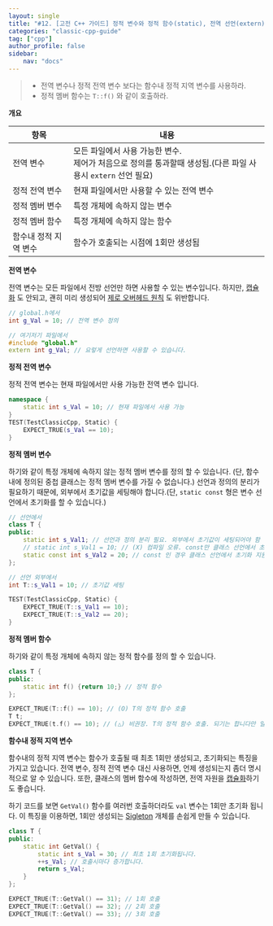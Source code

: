 ```yaml
---
layout: single
title: "#12. [고전 C++ 가이드] 정적 변수와 정적 함수(static), 전역 선언(extern)"
categories: "classic-cpp-guide"
tag: ["cpp"]
author_profile: false
sidebar: 
    nav: "docs"
---
```


> * 전역 변수나 정적 전역 변수 보다는 함수내 정적 지역 변수를 사용하라.
> * 정적 멤버 함수는 `T::f()` 와 같이 호출하라.

**개요**

|항목|내용|
|--|--|
|전역 변수|모든 파일에서 사용 가능한 변수.<br/>제어가 처음으로 정의를 통과할때 생성됨.(다른 파일 사용시 `extern` 선언 필요)|
|정적 전역 변수|현재 파일에서만 사용할 수 있는 전역 변수|
|정적 멤버 변수|특정 개체에 속하지 않는 변수|
|정적 멤버 함수|특정 개체에 속하지 않는 함수|
|함수내 정적 지역 변수| 함수가 호출되는 시점에 1회만 생성됨|

**전역 변수**

전역 변수는 모든 파일에서 전방 선언만 하면 사용할 수 있는 변수입니다. 하지만, [캡슐화](https://tango1202.github.io/principle/principle-encapsulation/) 도 안되고, 괜히 미리 생성되어 [제로 오버헤드 원칙](https://tango1202.github.io/principle/principle-zero-overhead/) 도 위반합니다.

```cpp
// global.h에서
int g_Val = 10; // 전역 변수 정의

// 여기저기 파일에서
#include "global.h"
extern int g_Val; // 요렇게 선언하면 사용할 수 있습니다.
```

**정적 전역 변수**

정적 전역 변수는 현재 파일에서만 사용 가능한 전역 변수 입니다. 

```cpp
namespace {
    static int s_Val = 10; // 현재 파일에서 사용 가능  
}
TEST(TestClassicCpp, Static) {
    EXPECT_TRUE(s_Val == 10);
}
```

**정적 멤버 변수**

하기와 같이 특정 개체에 속하지 않는 정적 멤버 변수를 정의 할 수 있습니다. (단, 함수내에 정의된 중첩 클래스는 정적 멤버 변수를 가질 수 없습니다.) 선언과 정의의 분리가 필요하기 때문에, 외부에서 초기값을 세팅해야 합니다.(단, `static const` 형은 변수 선언에서 초기화를 할 수 있습니다.)

```cpp
// 선언에서
class T {
public:
    static int s_Val1; // 선언과 정의 분리 필요. 외부에서 초기값이 세팅되어야 함
    // static int s_Val1 = 10; // (X) 컴파일 오류. const만 클래스 선언에서 초기화 지원
    static const int s_Val2 = 20; // const 인 경우 클래스 선언에서 초기화 지원
};

// 선언 외부에서
int T::s_Val1 = 10; // 초기값 세팅

TEST(TestClassicCpp, Static) {
    EXPECT_TRUE(T::s_Val1 == 10);
    EXPECT_TRUE(T::s_Val2 == 20);
}
```

**정적 멤버 함수**

하기와 같이 특정 개체에 속하지 않는 정적 함수를 정의 할 수 있습니다.

```cpp
class T {
public:
    static int f() {return 10;} // 정적 함수
};

EXPECT_TRUE(T::f() == 10); // (O) T의 정적 함수 호출
T t;
EXPECT_TRUE(t.f() == 10); // (△) 비권장. T의 정적 함수 호출. 되기는 합니다만 일반 멤버 함수 호출과 구분이 안되어 가독성이 떨어집니다.
```

**함수내 정적 지역 변수**

함수내의 정적 지역 변수는 함수가 호출될 때 최초 1회만 생성되고, 초기화되는 특징을 가지고 있습니다. 전역 변수, 정적 전역 변수 대신 사용하면, 언제 생성되는지 좀더 명시적으로 알 수 있습니다. 또한, 클래스의 멤버 함수에 작성하면, 전역 자원을 [캡슐화](https://tango1202.github.io/principle/principle-encapsulation/)하기도 좋습니다.

하기 코드를 보면 `GetVal()` 함수를 여러번 호출하더라도 `val` 변수는 1회만 초기화 됩니다. 이 특징을 이용하면, 1회만 생성되는 [Sigleton](https://tango1202.github.io/pattern/pattern-singleton/) 개체를 손쉽게 만들 수 있습니다. 

```cpp
class T {
public:
    static int GetVal() {
        static int s_Val = 30; // 최초 1회 초기화됩니다.
        ++s_Val; // 호출시마다 증가합니다.
        return s_Val;
    }
};

EXPECT_TRUE(T::GetVal() == 31); // 1회 호출
EXPECT_TRUE(T::GetVal() == 32); // 2회 호출
EXPECT_TRUE(T::GetVal() == 33); // 3회 호출
```


